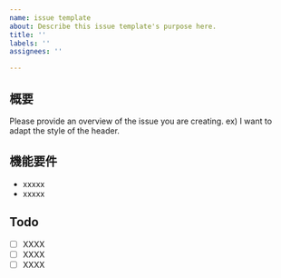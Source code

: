 ```yaml
---
name: issue template
about: Describe this issue template's purpose here.
title: ''
labels: ''
assignees: ''

---
```


## 概要
Please provide an overview of the issue you are creating.
ex) I want to adapt the style of the header.

## 機能要件
- xxxxx
- xxxxx

## Todo
- [ ] XXXX
- [ ] XXXX
- [ ] XXXX

